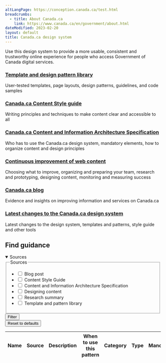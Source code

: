 ```yaml
---
altLangPage: https://conception.canada.ca/test.html
breadcrumbs:
  - title: About Canada.ca
    link: https://www.canada.ca/en/government/about.html
dateModified: 2023-02-20
layout: default
title: Canada.ca design system
---
```

Use this design system to provide a more usable, consistent and trustworthy online experience for people who access Government of Canada digital services.

<div class="row">
    <section class="wb-eqht gc-drmt">
        <div class="col-md-4">
            <h3 class="h5"><a href="https://www.canada.ca/en/government/about/design-system/pattern-library.html">Template and design pattern library</a></h3>
            <p>User-tested templates, page layouts, design patterns, guidelines, and code samples</p>
        </div>
        <div class="col-md-4">
            <h3 class="h5"><a href="https://www.canada.ca/en/treasury-board-secretariat/services/government-communications/canada-content-style-guide.html">Canada.ca Content Style guide</a></h3>
            <p>Writing principles and techniques to make content clear and accessible to all</p>
        </div>
        <div class="col-md-4">
            <h3 class="h5"><a href="./canada-content-information-architecture-specification.html">Canada.ca Content and Information Architecture Specification</a></h3>
            <p>Who has to use the Canada.ca design system, mandatory elements, how to organize content and design principles</p>
        </div>
        <div class="col-md-4">
            <h3 class="h5"><a href="./continuous-improvement.html">Continuous improvement of web content </a></h3>
            <p>Choosing what to improve, organizing and preparing your team, research and prototyping, designing content, monitoring and measuring success</p>
        </div>
        <div class="col-md-4">
            <h3 class="h5"><a href="https://blog.canada.ca/">Canada.ca blog</a></h3>
            <p>Evidence and insights on improving information and services on Canada.ca</p>
        </div>
        <div class="col-md-4">
            <h3 class="h5"><a href="https://www.canada.ca/en/government/about/design-system/latest-changes.html">Latest changes to the Canada.ca design system</a></h3>
            <p>Latest changes to the design system, templates and patterns, style guide and other tools</p>
        </div>
    </section>
</div>
<section>
    <h2>Find guidance</h2>
    <div class="row mrgn-tp-md">
        <div class="col-md-3 small">
            <details open>
                <summary class="bg-primary text-center">Sources</summary>
                <form class="wb-tables-filter mrgn-lft-md mrgn-rght-md" data-bind-to="design">
                    <div class="row">
                        <div class="form-group">
                            <fieldset>
                                <legend class="wb-inv"><span class="field-name">Sources</span></legend>
                                <ul class="list-unstyled">
                                    <li class="checkbox">
                                        <label for="dt_source1">
                                            <input type="checkbox" id="dt_source1" name="dt_source" data-column="1" value="Blog post">
                                            Blog post</label>
                                    </li>
                                    <li class="checkbox">
                                        <label for="dt_source2">
                                            <input type="checkbox" id="dt_source2" name="dt_source" data-column="1" value="Content Style Guide">
                                            Content Style Guide</label>
                                    </li>
                                    <li class="checkbox">
                                        <label for="dt_source3">
                                            <input type="checkbox" id="dt_source3" name="dt_source" data-column="1" value="Content and Information Architecture Specification">
                                            Content and Information Architecture Specification</label>
                                    </li>
                                    <li class="checkbox">
                                        <label for="dt_source4">
                                            <input type="checkbox" id="dt_source4" name="dt_source" data-column="1" value="Designing content">
                                            Designing content</label>
                                    </li>
                                    <li class="checkbox">
                                        <label for="dt_source5">
                                            <input type="checkbox" id="dt_source5" name="dt_source" data-column="1" value="Research summary">
                                            Research summary</label>
                                    </li>
                                    <li class="checkbox">
                                        <label for="dt_source6">
                                            <input type="checkbox" id="dt_source6" name="dt_source" data-column="1" value="Template and pattern library">
                                            Template and pattern library</label>
                                    </li>
                                </ul>
                            </fieldset>
                        </div>
                        <div class="col-md-12">
                            <button type="submit" class="btn btn-primary full-width" aria-controls="dataset-filter">
                                <span class="fas fa-filter mrgn-rght-sm"></span> Filter
                            </button>
                        </div>
                        <div class="col-md-12 mrgn-tp-md">
                            <button type="reset" class="btn btn-default full-width">Reset to defaults</button>
                        </div>
                    </div>
                </form>
            </details>
        </div>
        <div class="col-md-9">
            <div class="panel panel-default">
                <div class="mrgn-tp-md mrgn-bttm-md">
                    <table class="wb-tables table table-striped small mrgn-tp-lg brdr-tp" aria-live="polite" id="design" data-page-length="25" data-wb-tables='{
                    "bDeferRender": true,
                    "ajaxSource": "./ajax/patterns-01-en.json",
                    "order": [0, "asc"],
                    "paging": true,
                    "info": true,
                    "columns": [
                    { "data": "NAME", "className": "" },
                    { "data": "SOURCE", "className": "" },
                    { "data": "DESCRIPTION", "className": "", "orderable": false },
                    { "data": "WHENTOUSE", "visible": false },
                    { "data": "CATEGORY", "visible": false },
                    { "data": "TYPE", "visible": false },
                    { "data": "MANDATORY", "visible": false },
                    { "data": "TANDP", "visible": false }
                    ]
                    }'>
                        <thead>
                            <tr>
                                <th class="col-md-05">Name</th>
                                <th class="col-md-02">Source</th>
                                <th class="col-md-05">Description</th>
                                <th>When to use this pattern</th>
                                <th>Category</th>
                                <th>Type</th>
                                <th>Mandatory</th>
                                <th>Tempalates and patterns</th>
                            </tr>
                        </thead>
                    </table>
                </div>
            </div>
        </div>
    </div>
</section>
